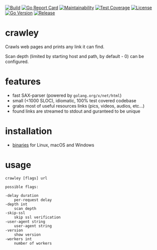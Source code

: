 [![Build](https://github.com/s0rg/crawley/workflows/ci/badge.svg)](https://github.com/s0rg/crawley/actions?query=workflow%3Aci)
[![Go Report Card](https://goreportcard.com/badge/github.com/s0rg/crawley)](https://goreportcard.com/report/github.com/s0rg/crawley)
[![Maintainability](https://api.codeclimate.com/v1/badges/6542cd90a6c665e4202e/maintainability)](https://codeclimate.com/github/s0rg/crawley/maintainability)
[![Test Coverage](https://api.codeclimate.com/v1/badges/e1c002df2b4571e01537/test_coverage)](https://codeclimate.com/github/s0rg/crawley/test_coverage)
[![License](https://img.shields.io/badge/license-MIT%20License-blue.svg)](https://github.com/s0rg/crawley/blob/main/LICENSE)
[![Go Version](https://img.shields.io/github/go-mod/go-version/s0rg/crawley)](go.mod)
[![Release](https://img.shields.io/github/v/release/s0rg/crawley)](https://github.com/s0rg/crawley/releases/latest)

# crawley

Crawls web pages and prints any link it can find.

Scan depth (limited by starting host and path, by default - 0) can be configured.

# features

- fast SAX-parser (powered by `golang.org/x/net/html`)
- small (<1000 SLOC), idiomatic, 100% test covered codebase
- grabs most of useful resources links (pics, videos, audios, etc...)
- found links are streamed to stdout and guranteed to be unique

# installation

- [binaries](https://github.com/s0rg/crawley/releases) for Linux, macOS and Windows

# usage
```
crawley [flags] url

possible flags:

-delay duration
    per-request delay
-depth int
    scan depth
-skip-ssl
    skip ssl verification
-user-agent string
    user-agent string
-version
    show version
-workers int
    number of workers
```
